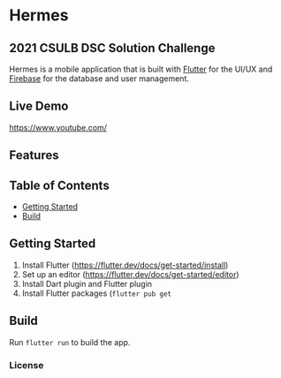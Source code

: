 # Hermes
## 2021 CSULB DSC Solution Challenge
Hermes is a mobile application that is built with [Flutter](https://flutter.dev/) for the UI/UX and [Firebase](https://firebase.google.com/) for the database and user management.


## Live Demo
https://www.youtube.com/

## Features

## Table of Contents
 - [Getting Started](#getting-started)
 - [Build](#build)

## Getting Started
1. Install Flutter (https://flutter.dev/docs/get-started/install)
2. Set up an editor (https://flutter.dev/docs/get-started/editor)
3. Install Dart plugin and Flutter plugin
4. Install Flutter packages (`flutter pub get` 

## Build
Run `flutter run` to build the app.

### License
